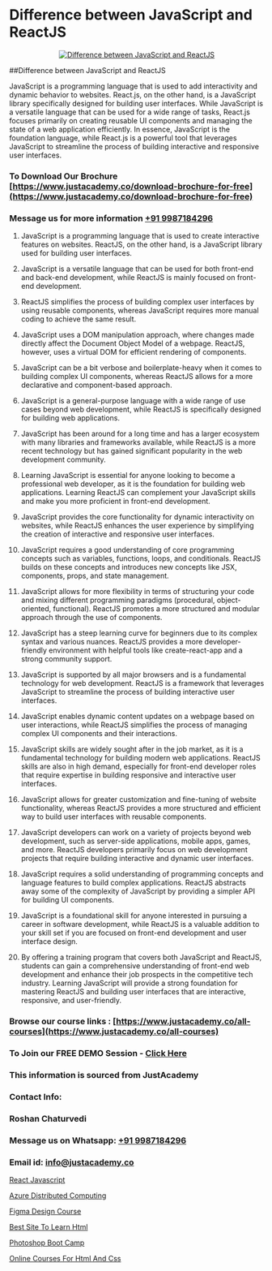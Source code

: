 # Difference between JavaScript and ReactJS

<p align="center">
  <a href="https://justacademy.co/course-detail/javascript-training">
    <img src="https://justacademy.co/storage2/course_image/1676636853_course_image.webp" alt="Difference between JavaScript and ReactJS">
  </a>
</p>
##Difference between JavaScript and ReactJS

JavaScript is a programming language that is used to add interactivity and dynamic behavior to websites. React.js, on the other hand, is a JavaScript library specifically designed for building user interfaces. While JavaScript is a versatile language that can be used for a wide range of tasks, React.js focuses primarily on creating reusable UI components and managing the state of a web application efficiently. In essence, JavaScript is the foundation language, while React.js is a powerful tool that leverages JavaScript to streamline the process of building interactive and responsive user interfaces.
### To Download Our Brochure [https://www.justacademy.co/download-brochure-for-free](https://www.justacademy.co/download-brochure-for-free)
### Message us for more information [+91 9987184296](https://api.whatsapp.com/send?phone=919987184296)
1) JavaScript is a programming language that is used to create interactive features on websites. ReactJS, on the other hand, is a JavaScript library used for building user interfaces.

2) JavaScript is a versatile language that can be used for both front-end and back-end development, while ReactJS is mainly focused on front-end development.

3) ReactJS simplifies the process of building complex user interfaces by using reusable components, whereas JavaScript requires more manual coding to achieve the same result.

4) JavaScript uses a DOM manipulation approach, where changes made directly affect the Document Object Model of a webpage. ReactJS, however, uses a virtual DOM for efficient rendering of components.

5) JavaScript can be a bit verbose and boilerplate-heavy when it comes to building complex UI components, whereas ReactJS allows for a more declarative and component-based approach.

6) JavaScript is a general-purpose language with a wide range of use cases beyond web development, while ReactJS is specifically designed for building web applications.

7) JavaScript has been around for a long time and has a larger ecosystem with many libraries and frameworks available, while ReactJS is a more recent technology but has gained significant popularity in the web development community.

8) Learning JavaScript is essential for anyone looking to become a professional web developer, as it is the foundation for building web applications. Learning ReactJS can complement your JavaScript skills and make you more proficient in front-end development.

9) JavaScript provides the core functionality for dynamic interactivity on websites, while ReactJS enhances the user experience by simplifying the creation of interactive and responsive user interfaces.

10) JavaScript requires a good understanding of core programming concepts such as variables, functions, loops, and conditionals. ReactJS builds on these concepts and introduces new concepts like JSX, components, props, and state management.

11) JavaScript allows for more flexibility in terms of structuring your code and mixing different programming paradigms (procedural, object-oriented, functional). ReactJS promotes a more structured and modular approach through the use of components.

12) JavaScript has a steep learning curve for beginners due to its complex syntax and various nuances. ReactJS provides a more developer-friendly environment with helpful tools like create-react-app and a strong community support.

13) JavaScript is supported by all major browsers and is a fundamental technology for web development. ReactJS is a framework that leverages JavaScript to streamline the process of building interactive user interfaces.

14) JavaScript enables dynamic content updates on a webpage based on user interactions, while ReactJS simplifies the process of managing complex UI components and their interactions.

15) JavaScript skills are widely sought after in the job market, as it is a fundamental technology for building modern web applications. ReactJS skills are also in high demand, especially for front-end developer roles that require expertise in building responsive and interactive user interfaces.

16) JavaScript allows for greater customization and fine-tuning of website functionality, whereas ReactJS provides a more structured and efficient way to build user interfaces with reusable components.

17) JavaScript developers can work on a variety of projects beyond web development, such as server-side applications, mobile apps, games, and more. ReactJS developers primarily focus on web development projects that require building interactive and dynamic user interfaces.

18) JavaScript requires a solid understanding of programming concepts and language features to build complex applications. ReactJS abstracts away some of the complexity of JavaScript by providing a simpler API for building UI components.

19) JavaScript is a foundational skill for anyone interested in pursuing a career in software development, while ReactJS is a valuable addition to your skill set if you are focused on front-end development and user interface design.

20) By offering a training program that covers both JavaScript and ReactJS, students can gain a comprehensive understanding of front-end web development and enhance their job prospects in the competitive tech industry. Learning JavaScript will provide a strong foundation for mastering ReactJS and building user interfaces that are interactive, responsive, and user-friendly.

### Browse our course links : [https://www.justacademy.co/all-courses](https://www.justacademy.co/all-courses) 
### To Join our FREE DEMO Session - [Click Here](https://www.justacademy.co/register-for-course-demo)


### This information is sourced from JustAcademy
### Contact Info:
### Roshan Chaturvedi
### Message us on Whatsapp: [+91 9987184296](https://api.whatsapp.com/send?phone=919987184296)
### Email id: [info@justacademy.co](mailto:info@justacademy.co)
                
[React Javascript](https://www.linkedin.com/pulse/react-javascript-software-training-sunnyvale-ytumc?trackingId=%2BMkwGNE2K288fA1FHqK%2FsA%3D%3D&lipi=urn%3Ali%3Apage%3Ad_flagship3_company_admin%3BuOGAPcWcQnScqXWa77%2Fzaw%3D%3D)

[Azure Distributed Computing](https://www.linkedin.com/pulse/azure-distributed-computing-justacademy-mumbai-zqzsc?trackingId=ODN4dLsfWtk7uWt0d6EYpQ%3D%3D&lipi=urn%3Ali%3Apage%3Ad_flagship3_showcase_admin%3B%2Fp6Xeq9yQHuq%2BIOH7VpqxQ%3D%3D)

[Figma Design Course](https://medium.com/@shivamja27/figma-design-course-2946cfc250a5)

[Best Site To Learn Html](https://medium.com/@justacademytraining/best-site-to-learn-html-7ae5d4dabee9)

[Photoshop Boot Camp](https://justacademyin.github.io/justacademy/photoshop-boot-camp)

[Online Courses For Html And Css](https://justacademyin.github.io/justacademy/online-courses-for-html-and-css)

